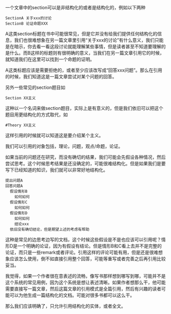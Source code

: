 一个文章中的section可以是非结构化的或者是结构化的，例如以下两种

```
SectionA 关于xxx的讨论
SectionB 论证命题XXX
```

A这类section标题在书中可能很常见，但是它并没有给我们提供任何结构化的信息，我们也很难想象在另一篇文章里引用“关于xxx的讨论”有什么意义，我们只能是在暗示，你去看一看这段讨论就能理解某些事情，但是读者甚至不知道要理解的是什么。而B这样的标题则有很明确的意义，当我们在另一篇文章引用它的时候，就知道我们在这里可以找到一个命题的证明。

A这类标题应该是需要拒绝的，或者至少应该改写成“回答xxx问题”。那么在引用的时候，我们知道这是一篇文章尝试对某个问题的回答。

另外一些常见的section题目如

```
Section XX主义
```

这种以一个名词来做section题目，实际上是有意义的，但是我们依旧可以把这个题目用更结构化的方式取代，如

```
#Theory XX主义
```

这样引用的时候就可以知道这是要介绍某个主义。

我们可以引用的对象包括，理论，问题，观点/命题，论证。

如果当前的问题还在研究，而没有确切的结果，我们可能会先假设各种情况，然后尝试思考。这个时候思考结果是还没确定的，可能很难结构化。但是如果我们是要写下已经知道的知识，我们就可以非常好地结构化。

```
提出问题A
回答问题A
  假设情形B
    如何如何
  假设情形C
    如何如何
  假设情形D
    如何如何
    结论xxx
  依旧没有确切结论，但是期望上述的考虑有帮助
```

这种是常见的边思考边写的文档，这个时候这些假设是不是也应该可以引用呢？情形D是一个明确的论证，因为有假设有结论。但是情形B和C看上去并不是完整的论证，而只是一些remark或者评论。引用这样的评论可能有用，但是还是很难想象应该怎么使用，倒不如直接引用整个回答，可能等重写或者完善之后再引用比较妥当。

我觉得，如果一个作者很在意表述的流畅，像写书那样想到哪写到哪，可能并不是这个系统的常见用例，因为这个系统是想让表述清晰。如果作者想那么干，他可能需要直接写一篇文章，然后这篇文章的引用模式是全篇引用，然后有兴趣的读者可能可以为他生成一篇结构化的文档。可能对很多书都可以这么干。

那么我们应该明确了，只允许引用结构化的实体，或者全文。
